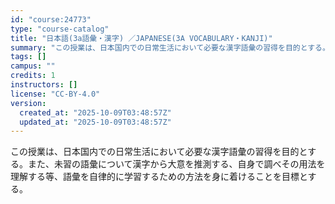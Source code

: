 ```yaml
---
id: "course:24773"
type: "course-catalog"
title: "日本語(3a語彙・漢字) ／JAPANESE(3A VOCABULARY・KANJI)"
summary: "この授業は、日本国内での日常生活において必要な漢字語彙の習得を目的とする。また、未習の語彙について漢字から大意を推測する、自身で調べその用法を理解する等、語彙を自律的に学習するための方法を身に着けることを目標とする。"
tags: []
campus: ""
credits: 1
instructors: []
license: "CC-BY-4.0"
version:
  created_at: "2025-10-09T03:48:57Z"
  updated_at: "2025-10-09T03:48:57Z"
---
```

この授業は、日本国内での日常生活において必要な漢字語彙の習得を目的とする。また、未習の語彙について漢字から大意を推測する、自身で調べその用法を理解する等、語彙を自律的に学習するための方法を身に着けることを目標とする。
